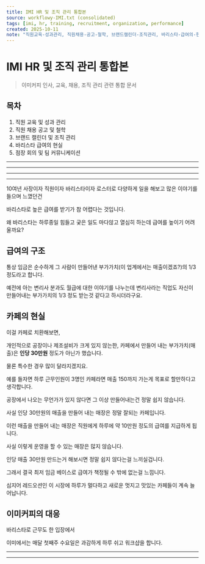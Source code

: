 ```yaml
---
title: IMI HR 및 조직 관리 통합본
source: workflowy-IMI.txt (consolidated)
tags: [imi, hr, training, recruitment, organization, performance]
created: 2025-10-11
note: "직원교육-성과관리, 직원채용-공고-철학, 브랜드캘린더-조직관리, 바리스타-급여의-현실, 점장회의-팀커뮤니케이션 통합"
---
```


# IMI HR 및 조직 관리 통합본

> 이미커피 인사, 교육, 채용, 조직 관리 관련 통합 문서

## 목차
1. 직원 교육 및 성과 관리
2. 직원 채용 공고 및 철학
3. 브랜드 캘린더 및 조직 관리
4. 바리스타 급여의 현실
5. 점장 회의 및 팀 커뮤니케이션

---



---




---




---


10여년 사장이자 직원이자 바리스타이자 로스터로 다양하게 일을 해보고 많은 이야기를 들으며 느꼈던건

바리스타로 높은 급여를 받기가 참 어렵다는 것입니다.

왜 바리스타는 하루종일 힘들고 궂은 일도 마다않고 열심히 하는데 급여를 높이기 어려울까요?

## 급여의 구조

통상 임금은 순수하게 그 사람이 만들어낸 부가가치(이 업계에서는 매출이겠죠?)의 1/3 정도라고 합니다.

예전에 아는 변리사 분과도 월급에 대한 이야기를 나누는데 변리사라는 직업도 자신이 만들어내는 부가가치의 1/3 정도 받는것 같다고 하시더라구요.

## 카페의 현실

이걸 카페로 치환해보면,

개인적으로 공장이나 제조설비가 크게 있지 않는한, 카페에서 만들어 내는 부가가치(매출)은 **인당 30만원** 정도가 아닌가 했습니다.

물론 특수한 경우 많이 달라지겠지요.

예를 들자면 하루 근무인원이 3명인 카페라면 매출 150까지 가는게 목표로 할만하다고 생각합니다.

공장에서 나오는 무언가가 있지 않다면 그 이상 만들어내는건 정말 쉽지 않습니다.

사실 인당 30만원의 매출을 만들어 내는 매장은 정말 잘되는 카페입니다.

이런 매출을 만들어 내는 매장은 직원에게 하루에 약 10만원 정도의 급여를 지급하게 됩니다.

사실 이렇게 운영을 할 수 있는 매장은 많지 않습니다.

인당 매출 30만원 만드는거 해보시면 정말 쉽지 않다는걸 느끼실겁니다.

그래서 결국 최저 임금 베이스로 급여가 책정될 수 밖에 없는걸 느낌니다.

심지어 레드오션인 이 시장에 하루가 멀다하고 새로운 멋지고 맛있는 카페들이 계속 늘어납니다.

## 이미커피의 대응

바리스타로 근무도 한 입장에서

이미에서는 매달 첫째주 수요일은 과감하게 하루 쉬고 워크샵을 합니다.


---




---
